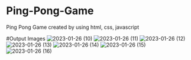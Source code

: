 # Ping-Pong-Game
Ping Pong Game created by using html, css,  javascript

#Output Images
![2023-01-26 (10)](https://user-images.githubusercontent.com/109498434/214785630-a73b10e1-0dd8-4059-a2e4-8fea6e20a76a.png)
![2023-01-26 (11)](https://user-images.githubusercontent.com/109498434/214785658-27a0733f-2433-41f8-b856-ed6b7297da3e.png)
![2023-01-26 (12)](https://user-images.githubusercontent.com/109498434/214785673-2d15207c-44d3-4fa8-b9b3-0738c545dbdf.png)
![2023-01-26 (13)](https://user-images.githubusercontent.com/109498434/214785690-ed52a394-be3f-4fee-aa8e-69974557fc1b.png)
![2023-01-26 (14)](https://user-images.githubusercontent.com/109498434/214785711-d7a4a7a9-f439-4773-b721-ad343d9b0937.png)
![2023-01-26 (15)](https://user-images.githubusercontent.com/109498434/214786483-0e76c9aa-ed51-45d3-965d-388a9019c177.png)
![2023-01-26 (16)](https://user-images.githubusercontent.com/109498434/214786500-44fc8346-ef42-4aed-b649-e35d3236ef8c.png)
